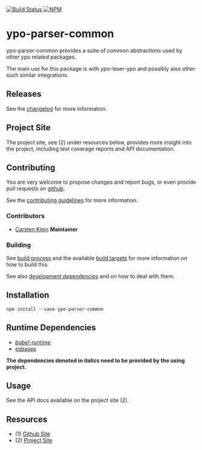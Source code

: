 [![Build Status](https://travis-ci.org/coldrye-es/ypo-parser-common.svg?branch=master)](https://travis-ci.org/coldrye-es/ypo-parser-common)
[![NPM](https://nodei.co/npm/ypo-parser-common.png?mini=true)](https://nodei.co/npm/ypo-parser-common/)

# ypo-parser-common

ypo-parser-common provides a suite of common abstractions used by other ypo related packages.

The main use for this package is with ypo-lexer-ypo and possibly also other such similar integrations.


## Releases

See the [changelog](https://github.com/coldrye-es/ypo-parser-common/blob/master/CHANGELOG.md) for more information.


## Project Site

The project site, see (2) under resources below, provides more insight into the project,
including test coverage reports and API documentation.


## Contributing

You are very welcome to propose changes and report bugs, or even provide pull
requests on [github](https://github.com/coldrye-es/ypo-parser-common).

See the [contributing guidelines](https://github.com/coldrye-es/ypo-parser-common/blob/master/CONTRIBUTING.md) for more information.


### Contributors

 - [Carsten Klein](https://github.com/silkentrance) **Maintainer**


### Building

See [build process](https://github.com/coldrye-es/esmake#build-process) and the available [build targets](https://github.com/coldrye-es/esmake#makefilesoftwarein)
for more information on how to build this.

See also [development dependencies](https://github.com/coldrye-es/esmake#development-dependencies) and on how to deal with them.


## Installation

``npm install --save ypo-parser-common``


## Runtime Dependencies

 - _[babel-runtime](https://github.com/babel/babel)_
 - [esbases](https://github.com/coldrye-es/esbases)

**The dependencies denoted in _italics_ need to be provided by the using project.**


## Usage

See the API docs available on the project site (2).


## Resources

 - (1) [Github Site](https://github.com/coldrye-es/ypo-parser-common)
 - (2) [Project Site](http://ypo.es.coldrye.eu)

